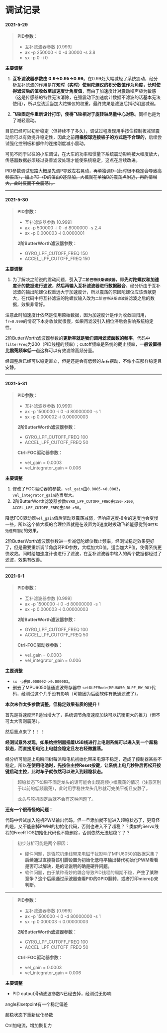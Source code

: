 # 调试记录
#### 2021-5-29

> **PID参数：**
>
> * 互补滤波器参数 [0.999]  
> * ax -p 250000 -i 0 -d 30000 -s 3.8  
> * sx -p 0 -i 0

**主要调整**

1. **互补滤波器参数由 0.9->0.95->0.99**。在0.99处大幅减轻了系统震动，经分析互补滤波的作用是在**短时（实时）使用陀螺仪的积分数值作为角度，长时使得滤波后的值收敛至加速度计角度值**，而由于加速度计对震动噪声极为敏感（这是传感器的特性无法消除，在强震动下加速度计数据不滤波的话基本无法使用），所以应该适当加大陀螺仪的权重，最终效果是滤波后抖动明显减弱。

2. **飞轮固定件重新设计打印，使得飞轮相对于旋转轴尽量中心对称**。同样也是为了减轻震动。

目前已经可以初步稳定（但持续不了多久），调试过程发现用手按住控制板减轻震动后可以有效提升稳定性，因此之前**用橡胶球连接板子的方式是不合理的**，后续尝试强化控制板和部件的连接刚度减小震动。

可见不同于以往的小车调试，在大车的功率和惯量下系统震动影响被大幅度放大，传感器数据必须经过妥善滤波处理才能使系统稳定，这点在后续改进。

PID参数调试思路大概是先调P导致左右晃动，~~再单独调D（此时很不稳定会导致高频振荡），加上PD（D的值由0逐渐加，大概就在单独D的震荡点附近，再酌情增大，此时反而不会震荡）。~~

---

#### 2021-5-30

> **PID参数：**
>
> * 互补滤波器参数 [0.999]  
> * ax -p 500000 -i 0 -d 8000000 -s 2.4
> * sx -p 0.000003  -i 0.0000001
>
> **2阶ButterWorth滤波器参数：**
>
> * GYRO_LPF_CUTOFF_FREQ    150
> *  ACCEL_LPF_CUTOFF_FREQ    150

**主要调整**

1. 为了解决之前说的震动问题，**引入了`二阶巴特沃斯滤波器`**，即**先对陀螺仪和加速度计的数据进行滤波，然后再输入互补滤波器进行数据融合**。经分析由于互补滤波的输出陀螺仪权重远大于加速度计，所以震荡的原因陀螺仪应该贡献更大，在代码中将互补滤波的陀螺仪输入改为`二阶巴特沃斯滤波器`滤波之后的数据，效果非常好。

注意此时加速度计依然是使用原始数据，因为加速度计是作为收敛回归用，`fr=0.999`的情况下本身收敛就很慢，如果再滤波引入相位滞后会影响系统稳定性。

2阶ButterWorth滤波器参数的**更新率就是我们调用滤波函数的频率**，代码中`filterFreq`为200（PID线程的频率）；cutoff频率是系统的截止频率，**一般设置得比震荡频率低一点**这样可以有效滤除高频分量。

经调整后已经可以稳定直立，但是还是会有低频的左右摆动，不像小车那样稳定且安静。


---

#### 2021-5-31

> **PID参数：**
>
> * 互补滤波器参数 [0.999]  
> * ax -p 1500000 -i 0 -d 80000000 -s 1
> * sx -p 0.000002  -i 0.00000003 
>
> **2阶ButterWorth滤波器参数：**
>
> * GYRO_LPF_CUTOFF_FREQ    100
> *  ACCEL_LPF_CUTOFF_FREQ    50
>
> **Ctrl-FOC驱动器参数：**
>
> * vel_gain = 0.0003 
> * vel_integrator_gain = 0.006 

**主要调整**

1. 修改了FOC驱动器的参数，`vel_gain`由`0.0005->0.0003`，`vel_integrator_gain`适当增大。
2.  2阶ButterWorth滤波器参数`GYRO_LPF_CUTOFF_FREQ`由`150->100`，`ACCEL_LPF_CUTOFF_FREQ`由`150->50`。

降低FOC驱动器`vel_gain`值后驱动器震荡减弱，但响应速度指令的速度也会变慢一些，所以这个值大概的合理位置就是在设置为0速度时拨动飞轮能感觉到`弹性松弛但有阻尼`的效果。

2阶ButterWorth滤波器参数进一步减低陀螺仪截止频率，经测试稳定效果更好了，但是需要重新调节角度环PID参数，大幅加大D值，适当加大P值，使得系统更快收敛。同时给加速度计也进行了滤波，在互补滤波器中输入的两个数据都经过了滤波，效果有改善。


---

#### 2021-6-1

> **PID参数：**
>
> * 互补滤波器参数 [0.999]  
> * ax -p 1500000 -i 0 -d 80000000 -s 1
> * sx -p 0.000003  -i 0.00000003 
>
> **2阶ButterWorth滤波器参数：**
>
> * GYRO_LPF_CUTOFF_FREQ    100
> * ACCEL_LPF_CUTOFF_FREQ    50
>
> **Ctrl-FOC驱动器参数：**
>
> * vel_gain = 0.0003 
> * vel_integrator_gain = 0.006 

**主要调整**

* `sx -p`由`0.000002->0.000003`。
* 删去了MPU6050低通滤波寄存器中 `setDLPFMode(MPU6050_DLPF_BW_98)`代码，经测试这个几乎没有影响（可能因为后面软件有低通滤波了）。

**本次未作太多参数调整，但稳定效果有质的提升！**

首先是将速度环P适当增大了，系统调节角度速度加快可以抗衡更大的推力（但不可太大否则震荡）。

然后重点来了！！！

**经测试意外发现，如果给控制器插着USB线进行上电则系统可以进入到一个超稳状态，而直接用电池上电就会稳定且左右轻微震荡。**

经分析可能是上电瞬间树莓派和电机初始化带来电源不稳定，造成了控制器某些不稳定，所以**在使用电池时，先按住主控Reset按键，让系统上电几秒钟后再松开按键启动主控，此时车子就依然可以进入到超稳状态。**

> 超稳状态下如果不固定龙头的话可能会出现高频小幅震荡的情况（注意区别于以前的低频震荡），此时用手稳住龙头几秒就可完美平衡且安静了。
>
> 龙头与舵机固定后就不会有这种问题了。

**还有一个很奇怪的问题：**

代码中尝试加入舵机PWM输出代码，但一旦添加就不能进入超稳状态了，更奇怪的是，又不能删掉PWM的初始化代码，否则也进入不了超稳？？类似的Servo线程的FreeRTOS初始化代码也不能删除，否则依然无法超稳？？？ 

> 初步分析可能是两个原因：
>
> * 硬件问题，是否舵机走线带来电磁干扰影响了MPU6050的数据采集？**后续通过直接将该引脚设置为初始化低电平输出替代初始化PWM看看是否可以解决，是的话说明的确是硬件问题。**
> * 软件问题，由于某种奇妙的耦合导致PID线程的周期不稳，**产生了某种竞争？这个后续通过示波器查看PID的GPIO翻转，或者打印micro()来判断。**

---

> **PID参数：**
>
> * 互补滤波器参数 [0.999]  
> * ax -p 1500000 -i 0 -d 80000000 -s 1
> * sx -p 0.000003  -i 0.00000003 
>
> **2阶ButterWorth滤波器参数：**
>
> * GYRO_LPF_CUTOFF_FREQ    100
> * ACCEL_LPF_CUTOFF_FREQ    50
>
> **Ctrl-FOC驱动器参数：**
>
> * vel_gain = 0.0003 
> * vel_integrator_gain = 0.006 

**主要调整**

* PID output滑动滤波参数N已经去掉，经测试无影响





angle和setpoint有一个稳定偏差

超稳状态下重新优化参数

Ctrl加电流，增加恢复力

